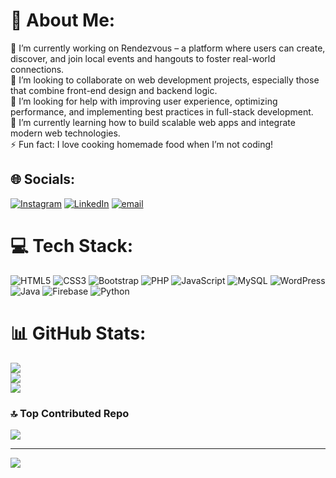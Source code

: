 # 💫 About Me:
🔭 I’m currently working on Rendezvous – a platform where users can create, discover, and join local events and hangouts to foster real-world connections.<br>👯 I’m looking to collaborate on web development projects, especially those that combine front-end design and backend logic.<br>🤝 I’m looking for help with improving user experience, optimizing performance, and implementing best practices in full-stack development.<br>🌱 I’m currently learning how to build scalable web apps and integrate modern web technologies.<br>⚡ Fun fact: I love cooking homemade food when I’m not coding!


## 🌐 Socials:
[![Instagram](https://img.shields.io/badge/Instagram-%23E4405F.svg?logo=Instagram&logoColor=white)](https://instagram.com/imcarl_) [![LinkedIn](https://img.shields.io/badge/LinkedIn-%230077B5.svg?logo=linkedin&logoColor=white)](https://linkedin.com/in/carl-harvey-miguel) [![email](https://img.shields.io/badge/Email-D14836?logo=gmail&logoColor=white)](mailto:carlharvey.miguel@gmail.com) 

# 💻 Tech Stack:
![HTML5](https://img.shields.io/badge/html5-%23E34F26.svg?style=for-the-badge&logo=html5&logoColor=white) ![CSS3](https://img.shields.io/badge/css3-%231572B6.svg?style=for-the-badge&logo=css3&logoColor=white) ![Bootstrap](https://img.shields.io/badge/bootstrap-%238511FA.svg?style=for-the-badge&logo=bootstrap&logoColor=white) ![PHP](https://img.shields.io/badge/php-%23777BB4.svg?style=for-the-badge&logo=php&logoColor=white) ![JavaScript](https://img.shields.io/badge/javascript-%23323330.svg?style=for-the-badge&logo=javascript&logoColor=%23F7DF1E) ![MySQL](https://img.shields.io/badge/mysql-4479A1.svg?style=for-the-badge&logo=mysql&logoColor=white) ![WordPress](https://img.shields.io/badge/WordPress-%23117AC9.svg?style=for-the-badge&logo=WordPress&logoColor=white) ![Java](https://img.shields.io/badge/java-%23ED8B00.svg?style=for-the-badge&logo=openjdk&logoColor=white) ![Firebase](https://img.shields.io/badge/firebase-%23039BE5.svg?style=for-the-badge&logo=firebase) ![Python](https://img.shields.io/badge/python-3670A0?style=for-the-badge&logo=python&logoColor=ffdd54)
# 📊 GitHub Stats:
![](https://github-readme-stats.vercel.app/api?username=DoodleSaurus&theme=tokyonight&hide_border=false&include_all_commits=true&count_private=true)<br/>
![](https://nirzak-streak-stats.vercel.app/?user=DoodleSaurus&theme=tokyonight&hide_border=false)<br/>
![](https://github-readme-stats.vercel.app/api/top-langs/?username=DoodleSaurus&theme=tokyonight&hide_border=false&include_all_commits=true&count_private=true&layout=compact)

### 🔝 Top Contributed Repo
![](https://github-contributor-stats.vercel.app/api?username=DoodleSaurus&limit=5&theme=tokyonight&combine_all_yearly_contributions=true)

---
[![](https://visitcount.itsvg.in/api?id=DoodleSaurus&icon=0&color=0)](https://visitcount.itsvg.in)

<!-- Proudly created with GPRM ( https://gprm.itsvg.in ) -->
